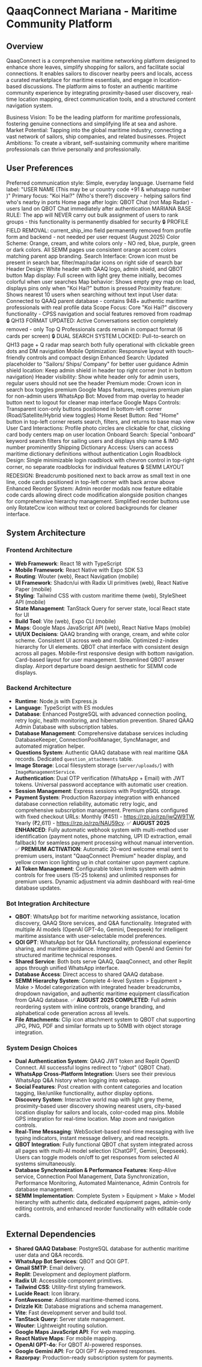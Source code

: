 # QaaqConnect Mariana - Maritime Community Platform

## Overview
QaaqConnect is a comprehensive maritime networking platform designed to enhance shore leaves, simplify shopping for sailors, and facilitate social connections. It enables sailors to discover nearby peers and locals, access a curated marketplace for maritime essentials, and engage in location-based discussions. The platform aims to foster an authentic maritime community experience by integrating proximity-based user discovery, real-time location mapping, direct communication tools, and a structured content navigation system.

Business Vision: To be the leading platform for maritime professionals, fostering genuine connections and simplifying life at sea and ashore.
Market Potential: Tapping into the global maritime industry, connecting a vast network of sailors, ship companies, and related businesses.
Project Ambitions: To create a vibrant, self-sustaining community where maritime professionals can thrive personally and professionally.

## User Preferences
Preferred communication style: Simple, everyday language.
Username field label: "USER NAME (This may be ur country code +91 & whatsapp number )"
Primary focus: "Koi Hai?" (Who's there?) discovery - helping sailors find who's nearby in ports
Home page after login: QBOT Chat (not Map Radar) - users land on QBOT Chat immediately after authentication
MARIANA BASE RULE: The app will NEVER carry out bulk assignment of users to rank groups - this functionality is permanently disabled for security
🔒 PROFILE FIELD REMOVAL: current_ship_imo field permanently removed from profile form and backend - not needed per user request (August 2025)
Color Scheme: Orange, cream, and white colors only - NO red, blue, purple, green or dark colors. All SEMM pages use consistent orange accent colors matching parent app branding.
Search Interface: Crown icon must be present in search bar, filter/map/radar icons on right side of search bar
Header Design: White header with QAAQ logo, admin shield, and QBOT button
Map display: Full screen with light grey theme initially, becomes colorful when user searches
Map behavior: Shows empty grey map on load, displays pins only when "Koi Hai?" button is pressed
Proximity feature: Shows nearest 10 users when searching without text input
User data: Connected to QAAQ parent database - contains 948+ authentic maritime professionals with real profile data
Scope Focus: Core "Koi Hai?" discovery functionality - CPSS navigation and social features removed from roadmap
🔒 QH13 FORMAT UPDATED: Active Conversations section completely removed - only Top Q Professionals cards remain in compact format (6 cards per screen)
🔒 DUAL SEARCH SYSTEM LOCKED: Pull-to-search on QH13 page + Q radar map search both fully operational with clickable green dots and DM navigation
Mobile Optimization: Responsive layout with touch-friendly controls and compact design
Enhanced Search: Updated placeholder to "Sailors/ Ships/ Company" for better user guidance
Admin shield location: Keep admin shield in header top right corner (not in bottom navigation)
Header visibility: Show white header only for admin users, regular users should not see the header
Premium mode: Crown icon in search box toggles premium Google Maps features, requires premium plan for non-admin users
WhatsApp Bot: Moved from map overlay to header button next to logout for cleaner map interface
Google Maps Controls: Transparent icon-only buttons positioned in bottom-left corner (Road/Satellite/Hybrid view toggles)
Home Reset Button: Red "Home" button in top-left corner resets search, filters, and returns to base map view
User Card Interactions: Profile photo circles are clickable for chat, clicking card body centers map on user location
Onboard Search: Special "onboard" keyword search filters for sailing users and displays ship name & IMO number prominently
Shipping Dictionary Access: Users can access maritime dictionary definitions without authentication
Login Roadblock Design: Single minimizable login roadblock with chevron control in top-right corner, no separate roadblocks for individual features
🔒 SEMM LAYOUT REDESIGN: Breadcrumb positioned next to back arrow as small text in one line, code cards positioned in top-left corner with back arrow above
Enhanced Reorder System: Admin reorder modals now feature editable code cards allowing direct code modification alongside position changes for comprehensive hierarchy management. Simplified reorder buttons use only RotateCcw icon without text or colored backgrounds for cleaner interface.

## System Architecture

### Frontend Architecture
- **Web Framework**: React 18 with TypeScript
- **Mobile Framework**: React Native with Expo SDK 53
- **Routing**: Wouter (web), React Navigation (mobile)
- **UI Framework**: Shadcn/ui with Radix UI primitives (web), React Native Paper (mobile)
- **Styling**: Tailwind CSS with custom maritime theme (web), StyleSheet API (mobile)
- **State Management**: TanStack Query for server state, local React state for UI
- **Build Tool**: Vite (web), Expo CLI (mobile)
- **Maps**: Google Maps JavaScript API (web), React Native Maps (mobile)
- **UI/UX Decisions**: QAAQ branding with orange, cream, and white color scheme. Consistent UI across web and mobile. Optimized z-index hierarchy for UI elements. QBOT chat interface with consistent design across all pages. Mobile-first responsive design with bottom navigation. Card-based layout for user management. Streamlined QBOT answer display. Airport departure board design aesthetic for SEMM code displays.

### Backend Architecture
- **Runtime**: Node.js with Express.js
- **Language**: TypeScript with ES modules
- **Database**: Enhanced PostgreSQL with advanced connection pooling, retry logic, health monitoring, and hibernation prevention. Shared QAAQ Admin Database with subscription tables.
- **Database Management**: Comprehensive database services including DatabaseKeeper, ConnectionPoolManager, SyncManager, and automated migration helper.
- **Questions System**: Authentic QAAQ database with real maritime Q&A records. Dedicated `question_attachments` table.
- **Image Storage**: Local filesystem storage (`server/uploads/`) with `ImageManagementService`.
- **Authentication**: Dual OTP verification (WhatsApp + Email) with JWT tokens. Universal password acceptance with automatic user creation.
- **Session Management**: Express sessions with PostgreSQL storage.
- **Payment System**: Production Razorpay integration with enhanced database connection reliability, automatic retry logic, and comprehensive subscription management. Premium plans configured with fixed checkout URLs: Monthly (₹451) - https://rzp.io/rzp/jwQW9TW, Yearly (₹2,611) - https://rzp.io/rzp/NAU59cv. ✅ **AUGUST 2025 ENHANCED**: Fully automatic webhook system with multi-method user identification (payment notes, phone matching, UPI ID extraction, email fallback) for seamless payment processing without manual intervention. ✅ **PREMIUM ACTIVATION**: Automatic 20-word welcome email sent to premium users, instant "QaaqConnect Premium" header display, and yellow crown icon lighting up in chat container upon payment capture.
- **AI Token Management**: Configurable token limits system with admin controls for free users (15-25 tokens) and unlimited responses for premium users. Dynamic adjustment via admin dashboard with real-time database updates.

### Bot Integration Architecture
- **QBOT**: WhatsApp bot for maritime networking assistance, location discovery, QAAQ Store services, and Q&A functionality. Integrated with multiple AI models (OpenAI GPT-4o, Gemini, Deepseek) for intelligent maritime assistance with user-selectable model preferences.
- **QOI GPT**: WhatsApp bot for Q&A functionality, professional experience sharing, and maritime guidance. Integrated with OpenAI and Gemini for structured maritime technical responses.
- **Shared Service**: Both bots serve QAAQ, QaaqConnect, and other Replit apps through unified WhatsApp interface.
- **Database Access**: Direct access to shared QAAQ database.
- **SEMM Hierarchy System**: Complete 4-level System > Equipment > Make > Model categorization with integrated header breadcrumbs, dropdown navigation, and authentic maritime equipment classification from QAAQ database. ✅ **AUGUST 2025 COMPLETED**: Full admin reordering system with inline controls, orange branding, and alphabetical code generation across all levels.
- **File Attachments**: Clip icon attachment system to QBOT chat supporting JPG, PNG, PDF and similar formats up to 50MB with object storage integration.

### System Design Choices
- **Dual Authentication System**: QAAQ JWT token and Replit OpenID Connect. All successful logins redirect to "/qbot" (QBOT Chat).
- **WhatsApp Cross-Platform Integration**: Users see their previous WhatsApp Q&A history when logging into webapp.
- **Social Features**: Post creation with content categories and location tagging, like/unlike functionality, author display options.
- **Discovery System**: Interactive world map with light grey theme, proximity-based user discovery showing nearest users, city-based location display for sailors and locals, color-coded map pins. Mobile GPS integration for real-time location. Map zoom and navigation controls.
- **Real-Time Messaging**: WebSocket-based real-time messaging with live typing indicators, instant message delivery, and read receipts.
- **QBOT Integration**: Fully functional QBOT chat system integrated across all pages with multi-AI model selection (ChatGPT, Gemini, Deepseek). Users can toggle models on/off to get responses from selected AI systems simultaneously.
- **Database Synchronization & Performance Features**: Keep-Alive service, Connection Pool Management, Data Synchronization, Performance Monitoring, Automated Maintenance, Admin Controls for database management.
- **SEMM Implementation**: Complete System > Equipment > Make > Model hierarchy with authentic data, dedicated equipment pages, admin-only editing controls, and enhanced reorder functionality with editable code cards.

## External Dependencies
- **Shared QAAQ Database**: PostgreSQL database for authentic maritime user data and Q&A records.
- **WhatsApp Bot Services**: QBOT and QOI GPT.
- **Gmail SMTP**: Email delivery.
- **Replit**: Development and deployment platform.
- **Radix UI**: Accessible component primitives.
- **Tailwind CSS**: Utility-first styling framework.
- **Lucide React**: Icon library.
- **FontAwesome**: Additional maritime-themed icons.
- **Drizzle Kit**: Database migrations and schema management.
- **Vite**: Fast development server and build tool.
- **TanStack Query**: Server state management.
- **Wouter**: Lightweight routing solution.
- **Google Maps JavaScript API**: For web mapping.
- **React Native Maps**: For mobile mapping.
- **OpenAI GPT-4o**: For QBOT AI-powered responses.
- **Google Gemini API**: For QOI GPT AI-powered responses.
- **Razorpay**: Production-ready subscription system for payments.